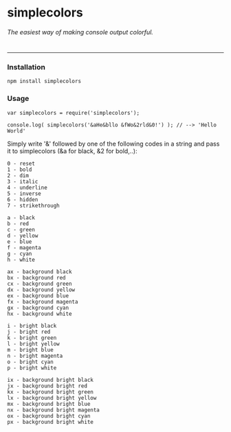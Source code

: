 # simplecolors
###### *The easiest way of making console output colorful.*
#
---

### Installation
```
npm install simplecolors
```

### Usage
```
var simplecolors = require('simplecolors');

console.log( simplecolors('&aHe&bllo &fWo&2rld&0!') ); // --> 'Hello World'
```
Simply write '&' followed by one of the following codes in a string and pass it to simplecolors (&a for black, &2 for bold,..):
```
0 - reset
1 - bold
2 - dim
3 - italic
4 - underline
5 - inverse
6 - hidden
7 - strikethrough

a - black
b - red
c - green
d - yellow
e - blue
f - magenta
g - cyan
h - white

ax - background black
bx - background red
cx - background green
dx - background yellow
ex - background blue
fx - background magenta
gx - background cyan
hx - background white

i - bright black
j - bright red
k - bright green
l - bright yellow
m - bright blue
n - bright magenta
o - bright cyan
p - bright white

ix - background bright black
jx - background bright red
kx - background bright green
lx - background bright yellow
mx - background bright blue
nx - background bright magenta
ox - background bright cyan
px - background bright white
```
